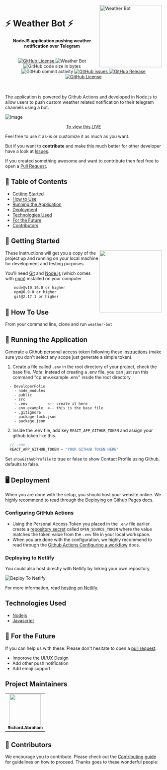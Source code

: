<a href="https://www.richierich25.com" target="_blank">
    <img alt="Weather Bot" src="https://user-images.githubusercontent.com/34006942/95367062-e827e000-08f1-11eb-8e6a-b28b6d0e9690.png" title="Weather Bot" align="right" width="200px" />
</a>

⚡️ Weather Bot ⚡️
======================

<div align="center"> 
  <strong>NodeJS application pushing weather notification over Telegram</strong>
</div>

<br>

<p align="center">
  <a href="https://github.com/richierich25/weather-bot/blob/main/LICENSE">
    <img src="https://img.shields.io/github/license/richierich25/weather-bot?color=blue" alt="GitHub License">
  </a>
    <img src="https://github.com/richierich25/weather-bot/workflows/Weather%20Bot/badge.svg" alt="Weather Bot">
  <img src="https://img.shields.io/github/languages/code-size/richierich25/weather-bot" alt="GitHub code size in bytes">
  <img src="https://img.shields.io/github/commit-activity/w/richierich25/weather-bot" alt="GitHub commit activity">
  <a href="https://github.com/richierich25/weather-bot/issues">
    <img src="https://img.shields.io/github/issues/richierich25/weather-bot" alt="GitHub issues">
  </a>
  <a href="https://github.com/richierich25/weather-bot/releases">
    <img src="https://img.shields.io/github/v/release/richierich25/weather-bot.svg?style=flat" alt="GitHub Release">
  </a>
    <a href="https://github.com/richierich25/weather-bot/stargazers">
    <img src="https://img.shields.io/github/stars/richierich25/weather-bot" alt="GitHub License">
  </a>
</p>

<br>
<br>
The application is powered by Github Actions and developed in Node.js to allow users to push custom weather related notification to their telegram channels using a bot.

![image](https://user-images.githubusercontent.com/49693820/81296489-999abf00-908f-11ea-9442-75e8f0ecf65d.gif)
<p align="center"><a href="https://developerfolio.js.org/">To view this LIVE</a></p>


Feel free to use it as-is or customize it as much as you want.

But if you want to **contribute** and make this much better for other developer have a look at [Issues](https://github.com/richierich25/weather-bot/issues).

If you created something awesome and want to contribute then feel free to open a [Pull Request](https://github.com/richierich25/weather-bot/pulls).

## 📙 Table of Contents

- [Getting Started](#getting-started)
- [How to Use](#how-to-use)
- [Running the Application](#running-the-application)
- [Deployment](#deployment)
- [Technologies Used](#technologies-used)
- [For the Future](#for-the-future)
- [Contributors](#project-maintainers)

## 📖 Getting Started

<img align="right" src="https://i.ibb.co/CJfW18H/ship.gif" width="200"/>

These instructions will get you a copy of the project up and running on your local machine for development and testing purposes.

You'll need [Git](https://git-scm.com) and [Node.js](https://nodejs.org/en/download/) (which comes with [npm](http://npmjs.com)) installed on your computer

```bash
    node@v10.16.0 or higher
    npm@6.9.0 or higher
    git@2.17.1 or higher
```

## 🧪 How To Use

From your command line, clone and run `weather-bot`

## 💨 Running the Application

Generate a Github personal access token following these [instructions](https://help.github.com/en/github/authenticating-to-github/creating-a-personal-access-token-for-the-command-line) (make sure you don't select any scope just generate a simple token).

  1. Create a file called `.env` in the root directory of your project, check the base file.
    *Note*: Instead of creating a .env file, you can just run this command "cp env.example .env" inside the root directory

  ```general
    - DeveloperFolio
      - node_modules
      - public
      - src
      - .env         <-- create it here
      - env.example  <-- this is the base file
      - .gitignore
      - package-lock.json
      - package.json
  ```

  2. Inside the .env file, add key `REACT_APP_GITHUB_TOKEN` and assign your github token like this.

  ```javascript
    // .env
    REACT_APP_GITHUB_TOKEN = "YOUR GITHUB TOKEN HERE"
  ```

  Set `showGithubProfile` to true or false to show Contact Profile using Github, defaults to false.

## 🖥️ Deployment

When you are done with the setup, you should host your website online.
We highly recommend to read through the [Deploying on Github Pages](https://docs.github.com/en/free-pro-team@latest/github/working-with-github-pages/configuring-a-publishing-source-for-your-github-pages-site) docs.

### Configuring GitHub Actions

- Using the Personal Access Token you placed in the `.env` file earlier create a [repository secret](https://docs.github.com/en/actions/configuring-and-managing-workflows/creating-and-storing-encrypted-secrets#creating-encrypted-secrets-for-a-repository) called `OPEN_SOURCE_TOKEN` where the value matches the token value from the `.env` file in your local workspace.
- When you are done with the configuration, we highly recommend to read through the [Github Actions Configuring a workflow](https://docs.github.com/en/actions/configuring-and-managing-workflows/configuring-a-workflow) docs.

### Deploying to Netlify

You could also host directly with Netlify by linking your own repository.

![Deploy To Netlify](https://www.netlify.com/img/deploy/button.svg)

For more information, read [hosting on Netlify](https://docs.netlify.com/#discover-netlify).

## Technologies Used

- [Nodejs](https://nodejs.org/)
- [Javascript](https://www.w3schools.com/js/DEFAULT.asp)

## 🚀 For the Future

If you can help us with these. Please don't hesitate to open a [pull request](https://github.com/richierich25/weather-bot/pulls).

- Imporove the UI/UX Design
- Add other push notification
- Add emoji support

## Project Maintainers

<table>
  <tr>
    <td align="center"><a href="htts://www.richierich25.com">
    <img src="https://user-images.githubusercontent.com/34006942/95364922-0e984c00-08ef-11eb-9e3b-48cfd6f844e7.jpg" width="100px;" alt=""/><br /><sub><b>Richard Abraham</b></sub></a></td>
  </tr>
</table>

## 🤝 Contributors

We encourage you to contribute. Please check out the [Contributing guide](CONTRIBUTING.md) for guidelines on how to proceed. Thanks goes to these wonderful people:

<!-- ALL-CONTRIBUTORS-LIST:START - Do not remove or modify this section -->
<table>
  <tr>
  </tr>
</table>
<!-- ALL-CONTRIBUTORS-LIST:END -->
